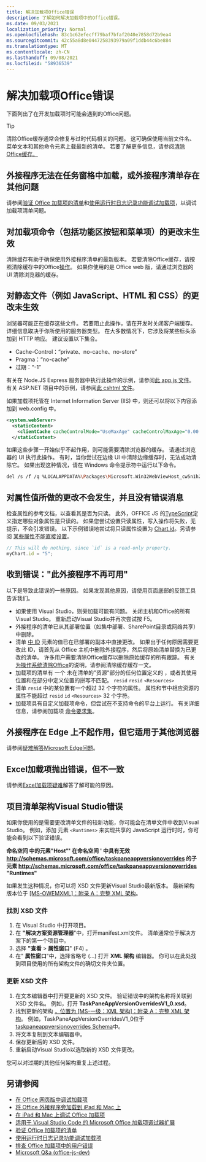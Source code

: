 ```yaml
---
title: 解决加载项Office错误
description: 了解如何解决加载项中的Office错误。
ms.date: 09/03/2021
localization_priority: Normal
ms.openlocfilehash: 83c1c62efecff79baf7bfaf2040e7858d72b9ea4
ms.sourcegitcommit: 42c55a8d8e0447258393979a09f1ddb44c6be884
ms.translationtype: MT
ms.contentlocale: zh-CN
ms.lasthandoff: 09/08/2021
ms.locfileid: "58936539"
---
```

# <a name="troubleshoot-development-errors-with-office-add-ins"></a>解决加载项Office错误

下面列出了在开发加载项时可能会遇到的Office问题。

> [!TIP]
> 清除Office缓存通常会修复与过时代码相关的问题。 这可确保使用当前文件名、菜单文本和其他命令元素上载最新的清单。 若要了解更多信息，请参阅[清除Office缓存。](clear-cache.md)

## <a name="add-in-doesnt-load-in-task-pane-or-other-issues-with-the-add-in-manifest"></a>外接程序无法在任务窗格中加载，或外接程序清单存在其他问题

请参阅[验证 Office 加载项的清单](troubleshoot-manifest.md)和[使用运行时日志记录功能调试加载项](runtime-logging.md)，以调试加载项清单问题。

## <a name="changes-to-add-in-commands-including-ribbon-buttons-and-menu-items-do-not-take-effect"></a>对加载项命令（包括功能区按钮和菜单项）的更改未生效

清除缓存有助于确保使用外接程序清单的最新版本。 若要清除Office缓存，请按照清除缓存中的Office[操作](clear-cache.md)。 如果你使用的是 Office web 版，请通过浏览器的 UI 清除浏览器的缓存。

## <a name="changes-to-static-files-such-as-javascript-html-and-css-do-not-take-effect"></a>对静态文件（例如 JavaScript、HTML 和 CSS）的更改未生效

浏览器可能正在缓存这些文件。 若要阻止此操作，请在开发时关闭客户端缓存。 详细信息取决于你所使用的服务器类型。 在大多数情况下，它涉及将某些标头添加到 HTTP 响应。 建议设置以下集合。

- Cache-Control：“private、no-cache、no-store”
- Pragma：“no-cache”
- 过期：“-1”

有关在 Node.JS Express 服务器中执行此操作的示例，请参阅[此 app.js 文件](https://github.com/OfficeDev/PnP-OfficeAddins/tree/main/Samples/auth/Office-Add-in-NodeJS-SSO/Complete/app.js)。 有关 ASP.NET 项目中的示例，请参阅[此 cshtml 文件](https://github.com/OfficeDev/PnP-OfficeAddins/tree/main/Samples/auth/Office-Add-in-ASPNET-SSO/Complete/Office-Add-in-ASPNET-SSO-WebAPI/Views/Shared/_Layout.cshtml)。

如果加载项托管在 Internet Information Server (IIS) 中，则还可以将以下内容添加到 web.config 中。

```xml
<system.webServer>
  <staticContent>
    <clientCache cacheControlMode="UseMaxAge" cacheControlMaxAge="0.00:00:00" cacheControlCustom="must-revalidate" />
  </staticContent>
```

如果这些步骤一开始似乎不起作用，则可能需要清除浏览器的缓存。 请通过浏览器的 UI 执行此操作。 有时，当你尝试在边缘 UI 中清除边缘缓存时，无法成功清除它。 如果出现这种情况，请在 Windows 命令提示符中运行以下命令。

```bash
del /s /f /q %LOCALAPPDATA%\Packages\Microsoft.Win32WebViewHost_cw5n1h2txyewy\AC\#!123\INetCache\
```

## <a name="changes-made-to-property-values-dont-happen-and-there-is-no-error-message"></a>对属性值所做的更改不会发生，并且没有错误消息

检查属性的参考文档，以查看其是否为只读。 此外，OFFICE JS 的[TypeScript](../develop/referencing-the-javascript-api-for-office-library-from-its-cdn.md)定义指定哪些对象属性是只读的。 如果您尝试设置只读属性，写入操作将失败，无提示，不会引发错误。 以下示例错误地尝试将只读属性设置为 [Chart.id](/javascript/api/excel/excel.chart#id)。另请参阅 [某些属性不能直接设置](../develop/application-specific-api-model.md#some-properties-cannot-be-set-directly)。

```js
// This will do nothing, since `id` is a read-only property.
myChart.id = "5";
```

## <a name="getting-error-this-add-in-is-no-longer-available"></a>收到错误："此外接程序不再可用"

以下是导致此错误的一些原因。 如果发现其他原因，请使用页面底部的反馈工具告诉我们。

- 如果使用 Visual Studio，则旁加载可能有问题。 关闭主机和Office的所有Visual Studio。 重新启动Visual Studio并再次尝试按 F5。
- 外接程序的清单已从其部署位置（如集中部署、SharePoint目录或网络共享）中删除。
- 清单 [中 ID](../reference/manifest/id.md) 元素的值已在已部署的副本中直接更改。 如果出于任何原因需要更改此 ID，请首先从 Office 主机中删除外接程序，然后将原始清单替换为已更改的清单。 许多用户需要清除Office缓存以删除原始缓存的所有跟踪。 有关[为操作系统清除Office](clear-cache.md)的说明，请参阅清除缓存缓存一文。
- 加载项的清单有 一个 未在清单的"资源"部分的任何位置定义的 ，或者其使用位置和在部分中定义位置的拼写不匹配。 `resid` [](../reference/manifest/resources.md) `resid` `<Resources>`
- 清单 `resid` 中的某位置有一个超过 32 个字符的属性。 属性和节中相应资源的属性不能超过 `resid` `id` `<Resources>` 32 个字符。
- 加载项具有自定义加载项命令，但尝试在不支持命令的平台上运行。 有关详细信息，请参阅加载项 [命令要求集](../reference/requirement-sets/add-in-commands-requirement-sets.md)。

## <a name="add-in-doesnt-work-on-edge-but-it-works-on-other-browsers"></a>外接程序在 Edge 上不起作用，但它适用于其他浏览器

请参阅[疑难解答Microsoft Edge问题](../concepts/browsers-used-by-office-web-add-ins.md#troubleshooting-microsoft-edge-issues)。

## <a name="excel-add-in-throws-errors-but-not-consistently"></a>Excel加载项抛出错误，但不一致

请参阅[Excel加载项疑难](../excel/excel-add-ins-troubleshooting.md)解答了解可能的原因。

## <a name="manifest-schema-validation-errors-in-visual-studio-projects"></a>项目清单架构Visual Studio错误

如果你使用的是需要更改清单文件的较新功能，你可能会在清单文件中收到Visual Studio。 例如，添加 元素 `<Runtimes>` 来实现共享的 JavaScript 运行时时，你可能会看到以下验证错误。

**命名空间 中的元素"Host"' 在命名空间 ' 中具有无效 http://schemas.microsoft.com/office/taskpaneappversionoverrides 的子元素 http://schemas.microsoft.com/office/taskpaneappversionoverrides "Runtimes"**

如果发生这种情况，你可以将 XSD 文件更新Visual Studio最新版本。 最新架构版本位于 [[MS-OWEMXML]：附录 A：完整 XML 架构](/openspecs/office_file_formats/ms-owemxml/c6a06390-34b8-4b42-82eb-b28be12494a8)。

### <a name="locate-the-xsd-files"></a>找到 XSD 文件

1. 在 Visual Studio 中打开项目。
1. 在 **"解决方案资源管理器**"中，打开manifest.xml文件。 清单通常位于解决方案下的第一个项目中。
1. 选择 **"查看**  >  **属性窗口**" (F4) 。
1. 在" **属性窗口**"中，选择省略号 (...) 打开 **XML 架构** 编辑器。 你可以在此处找到项目使用的所有架构文件的确切文件夹位置。

### <a name="update-the-xsd-files"></a>更新 XSD 文件

1. 在文本编辑器中打开要更新的 XSD 文件。 验证错误中的架构名称将关联到 XSD 文件名。 例如，打开 **TaskPaneAppVersionOverridesV1_0.xsd**。
1. 找到更新的架构 [，位置为 [MS-一级：XML 架构]：附录 A：完整 XML 架构](/openspecs/office_file_formats/ms-owemxml/c6a06390-34b8-4b42-82eb-b28be12494a8)。 例如，TaskPaneAppVersionOverridesV1_0位于 [taskpaneappversionoverrides Schema](/openspecs/office_file_formats/ms-owemxml/82e93ec5-de22-42a8-86e3-353c8336aa40)中。
1. 将文本复制到文本编辑器中。
1. 保存更新后的 XSD 文件。
1. 重新启动Visual Studio以选取新的 XSD 文件更改。

您可以对过期的其他任何架构重复上述过程。

## <a name="see-also"></a>另请参阅

- [在 Office 网页版中调试加载项](debug-add-ins-in-office-online.md)
- [将 Office 外接程序旁加载到 iPad 和 Mac 上](sideload-an-office-add-in-on-ipad-and-mac.md)  
- [在 iPad 和 Mac 上调试 Office 加载项](debug-office-add-ins-on-ipad-and-mac.md)  
- [适用于 Visual Studio Code 的 Microsoft Office 加载项调试器扩展](debug-with-vs-extension.md)
- [验证 Office 加载项的清单](troubleshoot-manifest.md)
- [使用运行时日志记录功能调试加载项](runtime-logging.md)
- [排查 Office 加载项中的用户错误](testing-and-troubleshooting.md)
- [Microsoft Q&a (office-js-dev) ](/answers/topics/office-js-dev.html)

